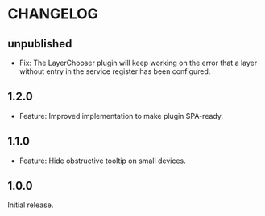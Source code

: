 # CHANGELOG

## unpublished

- Fix: The LayerChooser plugin will keep working on the error that a layer without entry in the service register has been configured.

## 1.2.0

- Feature: Improved implementation to make plugin SPA-ready.

## 1.1.0

- Feature: Hide obstructive tooltip on small devices.

## 1.0.0

Initial release.
